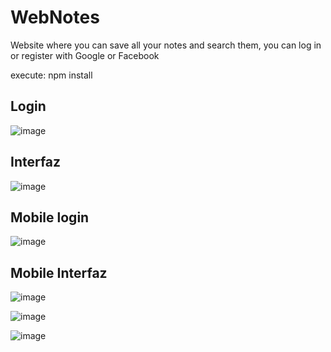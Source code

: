 # WebNotes
Website where you can save all your notes and search them, you can log in or register with Google or Facebook

execute: npm install 

## Login
![image](https://user-images.githubusercontent.com/66845300/181578107-5ab77810-f1b0-45dc-aadd-5aaac35d5044.png)

## Interfaz
![image](https://user-images.githubusercontent.com/66845300/181577952-5558a481-d733-4916-9e87-1cc5fe1f75d0.png)

## Mobile login 

![image](https://user-images.githubusercontent.com/66845300/182656895-070a6970-0ef4-426c-a046-846a258f7835.png)

## Mobile Interfaz

![image](https://user-images.githubusercontent.com/66845300/182657104-766e4185-65ad-40a8-a041-c512d82b2396.png)

![image](https://user-images.githubusercontent.com/66845300/182657218-f6dc95be-3f3e-4228-a2d1-ae7ed18fbef7.png)

![image](https://user-images.githubusercontent.com/66845300/182657536-2858d984-bc57-47e7-b38a-06b6ae07d2b1.png)
